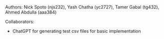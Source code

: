 Authors: Nick Spoto (njs232), Yash Chatha (yc2727), Tamer Gabal (tg432), Ahmed Abdulla (aaa384)

Collaborators: 
- ChatGPT for generating test csv files for basic implementation